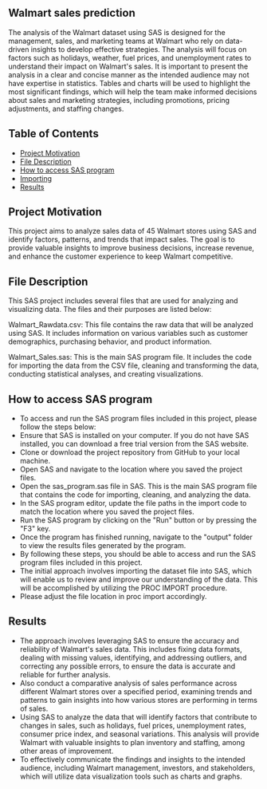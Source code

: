 
## Walmart sales prediction
The analysis of the Walmart dataset using SAS is designed for the management, sales, and marketing teams at Walmart who rely on data-driven insights to develop effective strategies. The analysis will focus on factors such as holidays, weather, fuel prices, and unemployment rates to understand their impact on Walmart's sales. It is important to present the analysis in a clear and concise manner as the intended audience may not have expertise in statistics. Tables and charts will be used to highlight the most significant findings, which will help the team make informed decisions about sales and marketing strategies, including promotions, pricing adjustments, and staffing changes.

## Table of Contents
* [Project Motivation](#motivation)
* [File Description](#description)
* [How to access SAS program](#HowtoaccessSASprogram)
* [Importing](#Importing)
* [Results](#Results)

## Project Motivation
This project aims to analyze sales data of 45 Walmart stores using SAS and identify factors, patterns, and trends that impact sales. The goal is to provide valuable insights to improve business decisions, increase revenue, and enhance the customer experience to keep Walmart competitive.

## File Description
This SAS project includes several files that are used for analyzing and visualizing data. The files and their purposes are listed below:

Walmart_Rawdata.csv: This file contains the raw data that will be analyzed using SAS. It includes information on various variables such as customer demographics, purchasing behavior, and product information.

Walmart_Sales.sas: This is the main SAS program file. It includes the code for importing the data from the CSV file, cleaning and transforming the data, conducting statistical analyses, and creating visualizations.

## How to access SAS program
* To access and run the SAS program files included in this project, please follow the steps below:
* Ensure that SAS is installed on your computer. If you do not have SAS installed, you can download a free trial version from the SAS website.
* Clone or download the project repository from GitHub to your local machine.
* Open SAS and navigate to the location where you saved the project files.
* Open the sas_program.sas file in SAS. This is the main SAS program file that contains the code for importing, cleaning, and analyzing the data.
* In the SAS program editor, update the file paths in the import code to match the location where you saved the project files.
* Run the SAS program by clicking on the "Run" button or by pressing the "F3" key.
* Once the program has finished running, navigate to the "output" folder to view the results files generated by the program.
* By following these steps, you should be able to access and run the SAS program files included in this project. 
* The initial approach involves importing the dataset file into SAS, which will enable us to review and improve our understanding of the data. This will be accomplished by utilizing the PROC IMPORT procedure.
* Please adjust the file location in proc import accordingly.
## Results
* The approach involves leveraging SAS to ensure the accuracy and reliability of Walmart's sales data. This includes fixing data formats, dealing with missing values, identifying, and addressing outliers, and correcting any possible errors, to ensure the data is accurate and reliable for further analysis.
* Also conduct a comparative analysis of sales performance across different Walmart stores over a specified period, examining trends and patterns to gain insights into how various stores are performing in terms of sales.
* Using SAS to analyze the data that will identify factors that contribute to changes in sales, such as holidays, fuel prices, unemployment rates, consumer price index, and seasonal variations. This analysis will provide Walmart with valuable insights to plan inventory and staffing, among other areas of improvement.
* To effectively communicate the findings and insights to the intended audience, including Walmart management, investors, and stakeholders, which will utilize data visualization tools such as charts and graphs.
